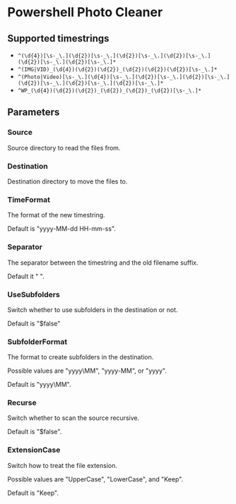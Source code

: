 # Powershell Photo Cleaner

## Supported timestrings
- `^(\d{4})[\s-_\.](\d{2})[\s-_\.](\d{2})[\s-_\.](\d{2})[\s-_\.](\d{2})[\s-_\.](\d{2})[\s-_\.]*`
- `^(IMG|VID)_(\d{4})(\d{2})(\d{2})_(\d{2})(\d{2})(\d{2})[\s-_\.]*`
- `^(Photo|Video)[\s-_\.](\d{4})[\s-_\.](\d{2})[\s-_\.](\d{2})[\s-_\.](\d{2})[\s-_\.](\d{2})[\s-_\.](\d{2})[\s-_\.]*`
- `^WP_(\d{4})(\d{2})(\d{2})_(\d{2})_(\d{2})_(\d{2})[\s-_\.]*`

## Parameters
### Source 
Source directory to read the files from.

### Destination
Destination directory to move the files to.

### TimeFormat
The format of the new timestring.

Default is "yyyy-MM-dd HH-mm-ss".

### Separator
The separator between the timestring and the old filename suffix.

Default it " ".

### UseSubfolders
Switch whether to use subfolders in the destination or not.

Default is "$false"

### SubfolderFormat
The format to create subfolders in the destination.

Possible values are "yyyy\\MM", "yyyy-MM", or "yyyy".

Default is "yyyy\\MM".

### Recurse
Switch whether to scan the source recursive.

Default is "$false".

### ExtensionCase
Switch how to treat the file extension.

Possible values are "UpperCase", "LowerCase", and "Keep".

Default is "Keep".